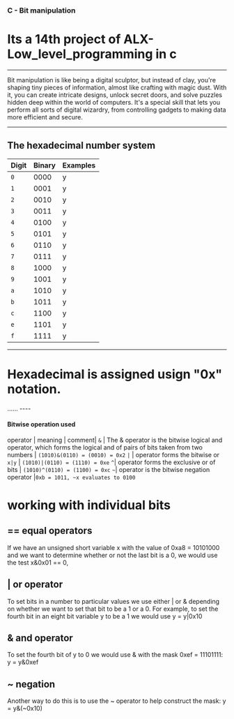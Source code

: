 ### C - Bit manipulation

# Its a 14th project of ALX-Low_level_programming in c

-----------------------------------------

Bit manipulation is like being a digital sculptor, but instead of clay, you're shaping tiny pieces of information, almost like crafting with magic dust. With it, you can create intricate designs, unlock secret doors, and solve puzzles hidden deep within the world of computers. It's a special skill that lets you perform all sorts of digital wizardry, from controlling gadgets to making data more efficient and secure.

-------------
## The hexadecimal number system

  Digit          | Binary                        |Examples |
|----------------|-------------------------------|-----------------------------|
| `0` | 0000 | y |
| `1` | 0001 | y |
| `2` | 0010 | y |
| `3` | 0011 | y |
| `4` | 0100 | y |
| `5` | 0101 | y |
| `6` | 0110 | y |
| `7` | 0111 | y |
| `8` | 1000 | y |
| `9` | 1001 | y |
| `a` | 1010 | y |
| `b` | 1011 | y |
| `c` | 1100 | y |
| `e` | 1101 | y |
| `f` | 1111 | y |


------------
# Hexadecimal is assigned usign "0x" notation.

...... ----
#### Bitwise operation used
 operator | meaning | comment|
 `&` | The & operator is the bitwise logical and operator, which forms the logical and of pairs of bits taken from two numbers | `(1010)&(0110) = (0010) = 0x2`
 `|` | operator forms the bitwise or `x|y` | `(1010)|(0110) = (1110) = 0xe`
 `^`| operator forms the exclusive or of bits | `(1010)^(0110) = (1100) = 0xc`
 `~`| operator is the bitwise negation operator |`0xb = 1011, ~x evaluates to 0100`

 # working with individual bits

## == equal operators
  If we have an unsigned short variable x with the value of 0xa8 = 10101000 and we want to determine whether or not the last bit is a 0, we would use the test x&0x01 == 0,
## | or operator
  To set bits in a number to particular values we use either | or & depending on whether we want to set that bit to be a 1 or a 0. For example, to set the fourth bit in an eight bit variable y to be a 1 we would use y = y|0x10

## & and operator
  To set the fourth bit of y to 0 we would use & with the mask 0xef = 11101111: y = y&0xef

## ~ negation
Another way to do this is to use the ~ operator to help construct the mask: y = y&(~0x10)
